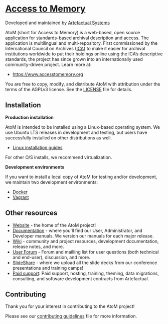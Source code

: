 # [Access to Memory](https://www.accesstomemory.org)

Developed and maintained by [Artefactual Systems](https://www.artefactual.com/)

AtoM (short for Access to Memory) is a web-based, open source application for
standards-based archival description and access. The application is
multilingual and multi-repository. First commissioned by the International
Council on Archives ([ICA](https://www.ica.org)) to make it easier for
archival institutions worldwide to put their holdings online using the ICA’s
descriptive standards, the project has since grown into an internationally
used community-driven project. Learn more at:

* https://www.accesstomemory.org

You are free to copy, modify, and distribute AtoM with attribution under the
terms of the AGPLv3 license. See the [LICENSE](LICENSE) file for details.

## Installation

**Production installation**

AtoM is intended to be installed using a Linux-based operating system. We use
Ubuntu LTS releases in development and testing, but users have successfully
installed on other distributions as well.

* [Linux installation guides](https://www.accesstomemory.org/docs/latest/admin-manual/installation/ubuntu/)

For other O/S installs, we recommend virtualization.

**Development environments**

If you want to install a local copy of AtoM for testing and/or development, we
maintain two development environments:

* [Docker](https://www.accesstomemory.org/docs/latest/dev-manual/env/compose/)
* [Vagrant](https://www.accesstomemory.org/docs/latest/dev-manual/env/vagrant/)

## Other resources

* [Website](https://www.accesstomemory.org) - the home of the AtoM project!
* [Documentation](https://www.accesstomemory.org/docs/latest/) - where you'll
  find our User, Administrator, and Developer manuals. We version our manuals
  for each major release.
* [Wiki](https://wiki.accesstomemory.org/) - community and project resources,
  development documentation, release notes, and more.
* [User Forum](https://groups.google.com/forum/#!forum/ica-atom-users) - Forum
  and mailling list for user questions (both technical and end-user),
  discussion, and more.
* [SlideShare](https://www.slideshare.net/accesstomemory) - where we upload
  all the slide decks from our conference presentations and training camps!
* [Paid support](https://www.artefactual.com/services/): Paid support,
  hosting, training, theming, data migrations, consulting, and software
  development contracts from Artefactual.

## Contributing

Thank you for your interest in contributing to the AtoM project! 

Please see our [contributing guidelines](CONTRIBUTING.md) file for more information. 